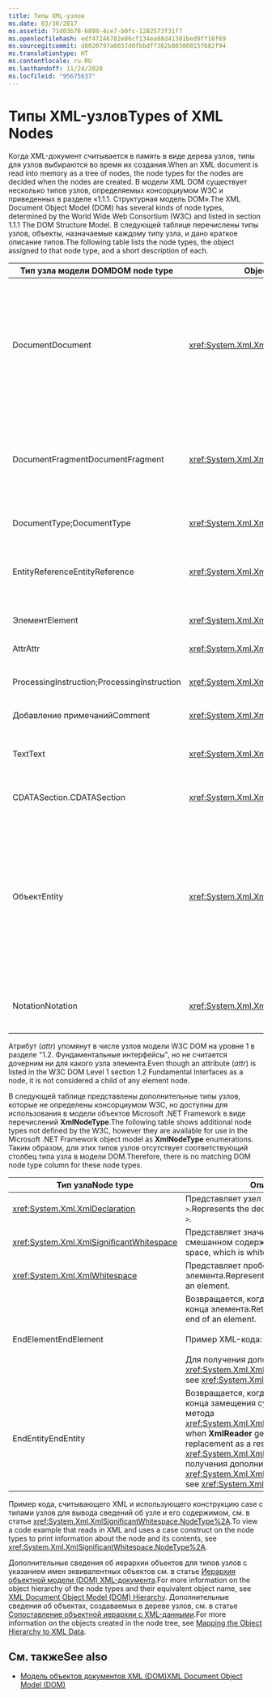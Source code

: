```yaml
---
title: Типы XML-узлов
ms.date: 03/30/2017
ms.assetid: 71d03b78-6898-4ce7-b0fc-1282573f31f7
ms.openlocfilehash: edf47246782e86cf134ea88d41381bed9ff16f69
ms.sourcegitcommit: d8020797a6657d0fbbdff362b80300815f682f94
ms.translationtype: HT
ms.contentlocale: ru-RU
ms.lasthandoff: 11/24/2020
ms.locfileid: "95675637"
---
```

# <a name="types-of-xml-nodes"></a><span data-ttu-id="99579-102">Типы XML-узлов</span><span class="sxs-lookup"><span data-stu-id="99579-102">Types of XML Nodes</span></span>

<span data-ttu-id="99579-103">Когда XML-документ считывается в память в виде дерева узлов, типы для узлов выбираются во время их создания.</span><span class="sxs-lookup"><span data-stu-id="99579-103">When an XML document is read into memory as a tree of nodes, the node types for the nodes are decided when the nodes are created.</span></span> <span data-ttu-id="99579-104">В модели XML DOM существует несколько типов узлов, определяемых консорциумом W3C и приведенных в разделе «1.1.1. Структурная модель DOM».</span><span class="sxs-lookup"><span data-stu-id="99579-104">The XML Document Object Model (DOM) has several kinds of node types, determined by the World Wide Web Consortium (W3C) and listed in section 1.1.1 The DOM Structure Model.</span></span> <span data-ttu-id="99579-105">В следующей таблице перечислены типы узлов, объекты, назначаемые каждому типу узла, и дано краткое описание типов.</span><span class="sxs-lookup"><span data-stu-id="99579-105">The following table lists the node types, the object assigned to that node type, and a short description of each.</span></span>  
  
|<span data-ttu-id="99579-106">Тип узла модели DOM</span><span class="sxs-lookup"><span data-stu-id="99579-106">DOM node type</span></span>|<span data-ttu-id="99579-107">Object</span><span class="sxs-lookup"><span data-stu-id="99579-107">Object</span></span>|<span data-ttu-id="99579-108">Описание</span><span class="sxs-lookup"><span data-stu-id="99579-108">Description</span></span>|  
|-------------------|------------|-----------------|  
|<span data-ttu-id="99579-109">Document</span><span class="sxs-lookup"><span data-stu-id="99579-109">Document</span></span>|<xref:System.Xml.XmlDocument>|<span data-ttu-id="99579-110">Контейнер для всех узлов в дереве.</span><span class="sxs-lookup"><span data-stu-id="99579-110">The container of all the nodes in the tree.</span></span> <span data-ttu-id="99579-111">Он также называется корнем документа, что не всегда совпадает с корневым элементом.</span><span class="sxs-lookup"><span data-stu-id="99579-111">It is also known as the document root, which is not always the same as the root element.</span></span>|  
|<span data-ttu-id="99579-112">DocumentFragment</span><span class="sxs-lookup"><span data-stu-id="99579-112">DocumentFragment</span></span>|<xref:System.Xml.XmlDocumentFragment>|<span data-ttu-id="99579-113">Временный контейнер, содержащий один или несколько узлов, не имеющих древовидной структуры.</span><span class="sxs-lookup"><span data-stu-id="99579-113">A temporary bag containing one or more nodes without any tree structure.</span></span>|  
|<span data-ttu-id="99579-114">DocumentType;</span><span class="sxs-lookup"><span data-stu-id="99579-114">DocumentType</span></span>|<xref:System.Xml.XmlDocumentType>|<span data-ttu-id="99579-115">Представляет узел `<!DOCTYPE…>`.</span><span class="sxs-lookup"><span data-stu-id="99579-115">Represents the `<!DOCTYPE…>` node.</span></span>|  
|<span data-ttu-id="99579-116">EntityReference</span><span class="sxs-lookup"><span data-stu-id="99579-116">EntityReference</span></span>|<xref:System.Xml.XmlEntityReference>|<span data-ttu-id="99579-117">Представляет текст нераскрытой ссылки на сущность.</span><span class="sxs-lookup"><span data-stu-id="99579-117">Represents the non-expanded entity reference text.</span></span>|  
|<span data-ttu-id="99579-118">Элемент</span><span class="sxs-lookup"><span data-stu-id="99579-118">Element</span></span>|<xref:System.Xml.XmlElement>|<span data-ttu-id="99579-119">Представляет узел элемента.</span><span class="sxs-lookup"><span data-stu-id="99579-119">Represents an element node.</span></span>|  
|<span data-ttu-id="99579-120">Attr</span><span class="sxs-lookup"><span data-stu-id="99579-120">Attr</span></span>|<xref:System.Xml.XmlAttribute>|<span data-ttu-id="99579-121">Атрибут элемента.</span><span class="sxs-lookup"><span data-stu-id="99579-121">Is an attribute of an element.</span></span>|  
|<span data-ttu-id="99579-122">ProcessingInstruction;</span><span class="sxs-lookup"><span data-stu-id="99579-122">ProcessingInstruction</span></span>|<xref:System.Xml.XmlProcessingInstruction>|<span data-ttu-id="99579-123">Узел инструкций по обработке.</span><span class="sxs-lookup"><span data-stu-id="99579-123">Is a processing instruction node.</span></span>|  
|<span data-ttu-id="99579-124">Добавление примечаний</span><span class="sxs-lookup"><span data-stu-id="99579-124">Comment</span></span>|<xref:System.Xml.XmlComment>|<span data-ttu-id="99579-125">Узел комментария.</span><span class="sxs-lookup"><span data-stu-id="99579-125">A comment node.</span></span>|  
|<span data-ttu-id="99579-126">Text</span><span class="sxs-lookup"><span data-stu-id="99579-126">Text</span></span>|<xref:System.Xml.XmlText>|<span data-ttu-id="99579-127">Текст, принадлежащий элементу или атрибуту.</span><span class="sxs-lookup"><span data-stu-id="99579-127">Text belonging to an element or attribute.</span></span>|  
|<span data-ttu-id="99579-128">CDATASection.</span><span class="sxs-lookup"><span data-stu-id="99579-128">CDATASection</span></span>|<xref:System.Xml.XmlCDataSection>|<span data-ttu-id="99579-129">Представляет CDATA.</span><span class="sxs-lookup"><span data-stu-id="99579-129">Represents CDATA.</span></span>|  
|<span data-ttu-id="99579-130">Объект</span><span class="sxs-lookup"><span data-stu-id="99579-130">Entity</span></span>|<xref:System.Xml.XmlEntity>|<span data-ttu-id="99579-131">Представляет декларации `<!ENTITY…>` в XML-документе, полученные из встроенного DTD или из внешних DTD и сущностей параметров.</span><span class="sxs-lookup"><span data-stu-id="99579-131">Represents the `<!ENTITY…>` declarations in an XML document, either from an internal document type definition (DTD) subset or from external DTDs and parameter entities.</span></span>|  
|<span data-ttu-id="99579-132">Notation</span><span class="sxs-lookup"><span data-stu-id="99579-132">Notation</span></span>|<xref:System.Xml.XmlNotation>|<span data-ttu-id="99579-133">Представляет нотацию, объявленную в DTD.</span><span class="sxs-lookup"><span data-stu-id="99579-133">Represents a notation declared in the DTD.</span></span>|  
  
 <span data-ttu-id="99579-134">Атрибут (*attr*) упомянут в числе узлов модели W3C DOM на уровне 1 в разделе "1.2. Фундаментальные интерфейсы", но не считается дочерним ни для какого узла элемента.</span><span class="sxs-lookup"><span data-stu-id="99579-134">Even though an attribute (*attr*) is listed in the W3C DOM Level 1 section 1.2 Fundamental Interfaces as a node, it is not considered a child of any element node.</span></span>  
  
 <span data-ttu-id="99579-135">В следующей таблице представлены дополнительные типы узлов, которые не определены консорциумом W3C, но доступны для использования в модели объектов Microsoft .NET Framework в виде перечислений **XmlNodeType**.</span><span class="sxs-lookup"><span data-stu-id="99579-135">The following table shows additional node types not defined by the W3C, however they are available for use in the Microsoft .NET Framework object model as **XmlNodeType** enumerations.</span></span> <span data-ttu-id="99579-136">Таким образом, для этих типов узлов отсутствует соответствующий столбец типа узла в модели DOM.</span><span class="sxs-lookup"><span data-stu-id="99579-136">Therefore, there is no matching DOM node type column for these node types.</span></span>  
  
|<span data-ttu-id="99579-137">Тип узла</span><span class="sxs-lookup"><span data-stu-id="99579-137">Node type</span></span>|<span data-ttu-id="99579-138">Описание</span><span class="sxs-lookup"><span data-stu-id="99579-138">Description</span></span>|  
|---------------|-----------------|  
|<xref:System.Xml.XmlDeclaration>|<span data-ttu-id="99579-139">Представляет узел декларации `<?xml version="1.0"…>`.</span><span class="sxs-lookup"><span data-stu-id="99579-139">Represents the declaration node `<?xml version="1.0"…>`.</span></span>|  
|<xref:System.Xml.XmlSignificantWhitespace>|<span data-ttu-id="99579-140">Представляет значимые пробелы, то есть пробелы в смешанном содержимом.</span><span class="sxs-lookup"><span data-stu-id="99579-140">Represents significant white space, which is white space in mixed content.</span></span>|  
|<xref:System.Xml.XmlWhitespace>|<span data-ttu-id="99579-141">Представляет пробелы в содержимом элемента.</span><span class="sxs-lookup"><span data-stu-id="99579-141">Represents the white space in the content of an element.</span></span>|  
|<span data-ttu-id="99579-142">EndElement</span><span class="sxs-lookup"><span data-stu-id="99579-142">EndElement</span></span>|<span data-ttu-id="99579-143">Возвращается, когда модуль **XmlReader** достигает конца элемента.</span><span class="sxs-lookup"><span data-stu-id="99579-143">Returned when **XmlReader** gets to the end of an element.</span></span><br /><br /> <span data-ttu-id="99579-144">Пример XML-кода: **\</item>**</span><span class="sxs-lookup"><span data-stu-id="99579-144">Example XML: **\</item>**</span></span><br /><br /> <span data-ttu-id="99579-145">Для получения дополнительной информации см. <xref:System.Xml.XmlNodeType>.</span><span class="sxs-lookup"><span data-stu-id="99579-145">For more information, see <xref:System.Xml.XmlNodeType>.</span></span>|  
|<span data-ttu-id="99579-146">EndEntity</span><span class="sxs-lookup"><span data-stu-id="99579-146">EndEntity</span></span>|<span data-ttu-id="99579-147">Возвращается, когда модуль **XmlReader** достигает конца замещения сущности в результате вызова метода <xref:System.Xml.XmlReader.ResolveEntity%2A>.</span><span class="sxs-lookup"><span data-stu-id="99579-147">Returned when **XmlReader** gets to the end of the entity replacement as a result of a call to <xref:System.Xml.XmlReader.ResolveEntity%2A>.</span></span> <span data-ttu-id="99579-148">Для получения дополнительной информации см. <xref:System.Xml.XmlNodeType>.</span><span class="sxs-lookup"><span data-stu-id="99579-148">For more information, see <xref:System.Xml.XmlNodeType>.</span></span>|  
  
 <span data-ttu-id="99579-149">Пример кода, считывающего XML и использующего конструкцию case с типами узлов для вывода сведений об узле и его содержимом, см. в статье <xref:System.Xml.XmlSignificantWhitespace.NodeType%2A>.</span><span class="sxs-lookup"><span data-stu-id="99579-149">To view a code example that reads in XML and uses a case construct on the node types to print information about the node and its contents, see <xref:System.Xml.XmlSignificantWhitespace.NodeType%2A>.</span></span>  
  
 <span data-ttu-id="99579-150">Дополнительные сведения об иерархии объектов для типов узлов с указанием имен эквивалентных объектов см. в статье [Иерархия объектной модели (DOM) XML-документа](xml-document-object-model-dom-hierarchy.md).</span><span class="sxs-lookup"><span data-stu-id="99579-150">For more information on the object hierarchy of the node types and their equivalent object name, see [XML Document Object Model (DOM) Hierarchy](xml-document-object-model-dom-hierarchy.md).</span></span> <span data-ttu-id="99579-151">Дополнительные сведения об объектах, создаваемых в дереве узлов, см. в статье [Сопоставление объектной иерархии с XML-данными](mapping-the-object-hierarchy-to-xml-data.md).</span><span class="sxs-lookup"><span data-stu-id="99579-151">For more information on the objects created in the node tree, see [Mapping the Object Hierarchy to XML Data](mapping-the-object-hierarchy-to-xml-data.md).</span></span>  
  
## <a name="see-also"></a><span data-ttu-id="99579-152">См. также</span><span class="sxs-lookup"><span data-stu-id="99579-152">See also</span></span>

- [<span data-ttu-id="99579-153">Модель объектов документов XML (DOM)</span><span class="sxs-lookup"><span data-stu-id="99579-153">XML Document Object Model (DOM)</span></span>](xml-document-object-model-dom.md)
